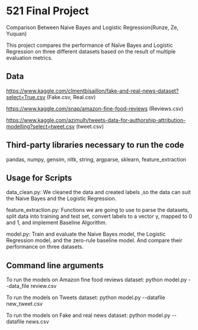 # 521 Final Project
Comparison Between Naive Bayes and Logistic Regression(Runze, Ze, Yuquan)

This project compares the performance of Naïve Bayes and Logistic Regression on three different datasets based on the result of multiple evaluation metrics. 


## Data
https://www.kaggle.com/clmentbisaillon/fake-and-real-news-dataset?select=True.csv
  (Fake.csv, Real.csv)

https://www.kaggle.com/snap/amazon-fine-food-reviews
  (Reviews.csv)

https://www.kaggle.com/azimulh/tweets-data-for-authorship-attribution-modelling?select=tweet.csv
  (tweet.csv)


## Third-party libraries necessary to run the code
pandas, numpy, gensim, nltk, string, argparse, sklearn, feature_extraction

## Usage for Scripts
data_clean.py: We cleaned the data and created labels ,so the data can suit the Naive Bayes and the Logistic Regression. 

feature_extraction.py: Functions we are going to use to parse the datasets, split data into training and test set, convert labels to a vector y, mapped to 0 and 1, and implement Baseline Algorithm.

model.py: Train and evaluate the Naive Bayes model, the Logistic Regression model, and the zero-rule baseline model. And compare their performance on three datasets. 

## Command line arguments
To run the models on Amazon fine food reviews dataset: python model.py --data_file review.csv 

To run the models on Tweets dataset: python model.py --datafile new_tweet.csv

To run the models on Fake and real news dataset: python model.py --datafile news.csv
